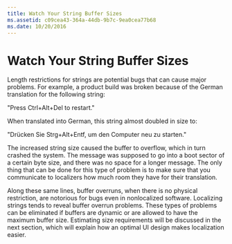 ```yaml
---
title: Watch Your String Buffer Sizes
ms.assetid: c09cea43-364a-44db-9b7c-9ea0cea77b68
ms.date: 10/20/2016
---
```


# Watch Your String Buffer Sizes

Length restrictions for strings are potential bugs that can cause major problems. For example, a product build was broken because of the German translation for the following string:

"Press Ctrl+Alt+Del to restart."

When translated into German, this string almost doubled in size to:

"Drücken Sie Strg+Alt+Entf, um den Computer neu zu starten."

The increased string size caused the buffer to overflow, which in turn crashed the system. The message was supposed to go into a boot sector of a certain byte size, and there was no space for a longer message. The only thing that can be done for this type of problem is to make sure that you communicate to localizers how much room they have for their translation.

Along these same lines, buffer overruns, when there is no physical restriction, are notorious for bugs even in nonlocalized software. Localizing strings tends to reveal buffer overrun problems. These types of problems can be eliminated if buffers are dynamic or are allowed to have the maximum buffer size. Estimating size requirements will be discussed in the next section, which will explain how an optimal UI design makes localization easier.


